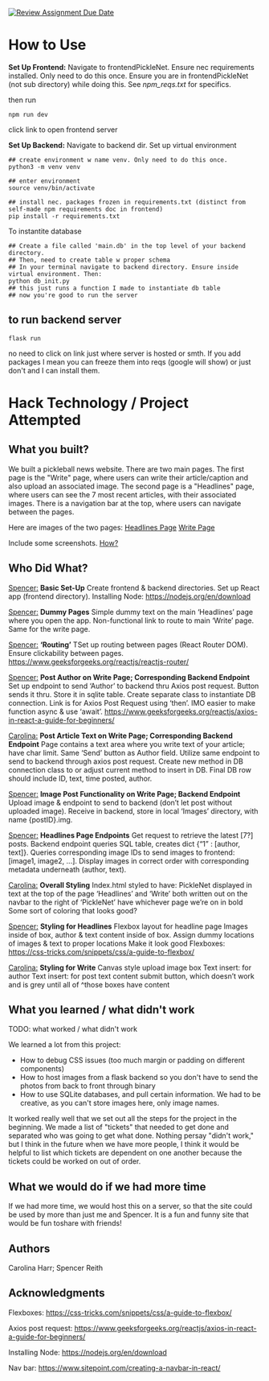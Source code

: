 [![Review Assignment Due Date](https://classroom.github.com/assets/deadline-readme-button-22041afd0340ce965d47ae6ef1cefeee28c7c493a6346c4f15d667ab976d596c.svg)](https://classroom.github.com/a/uB4PX0S_)

# How to Use
**Set Up Frontend:** Navigate to frontendPickleNet. Ensure nec requirements installed. Only need to do this once. Ensure you are in frontendPickleNet (not sub directory) while doing this. See *npm_reqs.txt* for specifics.

then run
```
npm run dev
```
click link to open frontend server

**Set Up Backend:** Navigate to backend dir.
Set up virtual environment
```
## create environment w name venv. Only need to do this once.
python3 -m venv venv

## enter environment
source venv/bin/activate

## install nec. packages frozen in requirements.txt (distinct from self-made npm requirements doc in frontend)
pip install -r requirements.txt
```

To instantite database
```
## Create a file called 'main.db' in the top level of your backend directory.
## Then, need to create table w proper schema
## In your terminal navigate to backend directory. Ensure inside virtual environment. Then:
python db_init.py
## this just runs a function I made to instantiate db table
## now you're good to run the server
```

## to run backend server
````
flask run
````


no need to click on link just where server is hosted or smth.
If you add packages I mean you can freeze them into reqs (google will show) or just don't and I can install them.



# Hack Technology / Project Attempted


## What you built? 

We built a pickleball news website. There are two main pages. The first page is the "Write" page, where users can write their article/caption and also upload an associated image. The second page is a "Headlines" page, where users can see the 7 most recent articles, with their associated images. There is a navigation bar at the top, where users can navigate between the pages.

Here are images of the two pages:
[Headlines Page](HeadlinesPageImage.png)
[Write Page](WritePageImage.png)


Include some screenshots.
[How?](https://help.github.com/articles/about-readmes/#relative-links-and-image-paths-in-readme-files)

## Who Did What?

<u>Spencer:</u>
**Basic Set-Up**
Create frontend & backend directories. Set up React app (frontend directory).
Installing Node: https://nodejs.org/en/download

<u>Spencer:</u>
**Dummy Pages**
Simple dummy text on the main ‘Headlines’ page where you open the app. Non-functional link to route to main ‘Write’ page. Same for the write page.

<u>Spencer:</u>
**‘Routing’**
TSet up routing between pages (React Router DOM). Ensure clickability between pages.
https://www.geeksforgeeks.org/reactjs/reactjs-router/

<u>Spencer:</u>
**Post Author on Write Page; Corresponding Backend Endpoint** 
Set up endpoint to send ‘Author’ to backend thru Axios post request. Button sends it thru. Store it in sqlite table. Create separate class to instantiate DB connection.
Link is for Axios Post Request using ‘then’. IMO easier to make function async & use ‘await’. https://www.geeksforgeeks.org/reactjs/axios-in-react-a-guide-for-beginners/

<u>Carolina:</u>
**Post Article Text on Write Page; Corresponding Backend Endpoint**
Page contains a text area where you write text of your article; have char limit. Same ‘Send’ button as Author field. Utilize same endpoint to send to backend through axios post request. Create new method in DB connection class to or adjust current method to insert in DB. Final DB row should include ID, text, time posted, author.

<u>Spencer:</u>
**Image Post Functionality on Write Page; Backend Endpoint**
Upload image & endpoint to send to backend (don’t let post without uploaded image). Receive in backend, store in local ‘Images’ directory, with name {postID}.img.

<u>Spencer:</u>
**Headlines Page Endpoints**
Get request to retrieve the latest [7?] posts. Backend endpoint queries SQL table, creates dict {“1” : [author, text]}. Queries corresponding image IDs to send images to frontend: [image1, image2, ...]. Display images in correct order with corresponding metadata underneath (author, text).

<u>Carolina:</u>
**Overall Styling**
Index.html styled to have:
PickleNet displayed in text at the top of the page
‘Headlines’ and ‘Write’ both written out on the navbar to the right of ‘PickleNet’
have whichever page we’re on in bold
Some sort of coloring that looks good?

<u>Spencer:</u>
**Styling for Headlines**
Flexbox layout for headline page
Images inside of box, author & text content inside of box.
Assign dummy locations of images & text to proper locations
Make it look good
Flexboxes: https://css-tricks.com/snippets/css/a-guide-to-flexbox/

<u>Carolina:</u>
**Styling for Write**
Canvas style upload image box 
Text insert: for author
Text insert: for post text content
submit button, which doesn’t work and is grey until all of ^those boxes have content


## What you learned / what didn't work

TODO: what worked / what didn't work

We learned a lot from this project:
- How to debug CSS issues (too much margin or padding on different components)
- How to host images from a flask backend so you don't have to send the photos from back to front through binary
- How to use SQLite databases, and pull certain information. We had to be creative, as you can't store images here, only image names.

It worked really well that we set out all the steps for the project in the beginning. We made a list of "tickets" that needed to get done and separated who was going to get what done. Nothing persay "didn't work," but I think in the future when we have more people, I think it would be helpful to list which tickets are dependent on one another because the tickets could be worked on out of order.

## What we would do if we had more time
If we had more time, we would host this on a server, so that the site could be used by more than just me and Spencer. It is a fun and funny site that would be fun toshare with friends!

## Authors

Carolina Harr; Spencer Reith

## Acknowledgments

Flexboxes: https://css-tricks.com/snippets/css/a-guide-to-flexbox/

Axios post request: https://www.geeksforgeeks.org/reactjs/axios-in-react-a-guide-for-beginners/

Installing Node: https://nodejs.org/en/download

Nav bar: https://www.sitepoint.com/creating-a-navbar-in-react/
